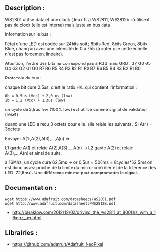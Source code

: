 
Description :
-------------

WS2801 utilise data et une clock (deux fils)
WS2811, WS2812b n'utilisent pas de clock (elle est interne) mais juste un bus data


information sur le bus :

l'état d'une LED est codée sur 24bits soit ; 
8bits Red, 8bits Green, 8bits Blue, chanq'un avec une intensité de 0 à 255
(à noter que cette échelle n'est pas forcement linéaire).

Attention, l'ordre des bits ne correspond pas à RGB mais GRB :
G7 G6 G5 G4 G3 G2 G1 G0 R7 R6 R5 R4 R3 R2 R1 R0 B7 B6 B5 B4 B3 B2 B1 B0


Protocole du bus :

chaque bit dure 2.5us, c'est le ratio H/L qui contient l'information :

    0b = 0,5us (Vcc) + 2,0 us (low)
    1b = 1,2 (Vcc) + 1,3us (low)

un cycle de 2,5us low (100% low) est utilisé comme signal de validation (reset)

quand une LED a reçu 3 octets pour elle, elle relaie les suivants...Si A(n) = 3octets

Envoyer A(1),A(2),A(3),...,A(n) => 

  L1 garde A(1) et relaie A(2),A(3),...,A(n) -> L2 garde A(2) et relaie A(3),...,A(n) 
  et ainsi de suite.


à 16Mhz, un cycle dure 62,5ms => or 0,5us = 500ms = 8cycles*62,5ms on est donc assez
proche de la limite du micro-contrôler et de la tolerence des LED (72,5ms). Une
différence minime peut compromettre le signal.



Documentation :
--------------

    wget https://www.adafruit.com/datasheets/WS2801.pdf
    wget http://www.adafruit.com/datasheets/WS2812B.pdf

   - http://bleaklow.com/2012/12/02/driving_the_ws2811_at_800khz_with_a_16mhz_avr.html


Librairies :
-----------


   - https://github.com/adafruit/Adafruit_NeoPixel

